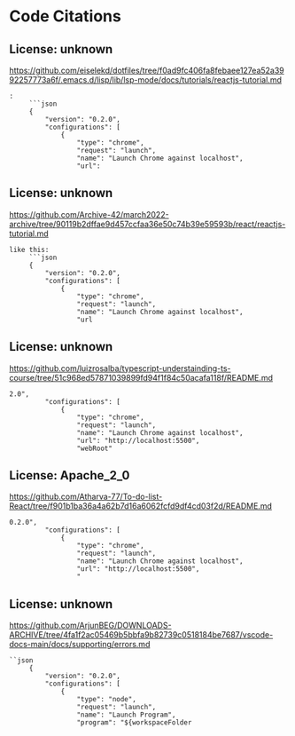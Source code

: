 # Code Citations

## License: unknown
https://github.com/eiselekd/dotfiles/tree/f0ad9fc406fa8febaee127ea52a3992257773a6f/.emacs.d/lisp/lib/lsp-mode/docs/tutorials/reactjs-tutorial.md

```
:
     ```json
     {
         "version": "0.2.0",
         "configurations": [
             {
                 "type": "chrome",
                 "request": "launch",
                 "name": "Launch Chrome against localhost",
                 "url":
```


## License: unknown
https://github.com/Archive-42/march2022-archive/tree/90119b2dffae9d457ccfaa36e50c74b39e59593b/react/reactjs-tutorial.md

```
like this:
     ```json
     {
         "version": "0.2.0",
         "configurations": [
             {
                 "type": "chrome",
                 "request": "launch",
                 "name": "Launch Chrome against localhost",
                 "url
```


## License: unknown
https://github.com/luizrosalba/typescript-understainding-ts-course/tree/51c968ed57871039899fd94f1f84c50acafa118f/README.md

```
2.0",
         "configurations": [
             {
                 "type": "chrome",
                 "request": "launch",
                 "name": "Launch Chrome against localhost",
                 "url": "http://localhost:5500",
                 "webRoot"
```


## License: Apache_2_0
https://github.com/Atharva-77/To-do-list-React/tree/f901b1ba36a4a62b7d16a6062fcfd9df4cd03f2d/README.md

```
0.2.0",
         "configurations": [
             {
                 "type": "chrome",
                 "request": "launch",
                 "name": "Launch Chrome against localhost",
                 "url": "http://localhost:5500",
                 "
```


## License: unknown
https://github.com/ArjunBEG/DOWNLOADS-ARCHIVE/tree/4fa1f2ac05469b5bbfa9b82739c0518184be7687/vscode-docs-main/docs/supporting/errors.md

```
``json
     {
         "version": "0.2.0",
         "configurations": [
             {
                 "type": "node",
                 "request": "launch",
                 "name": "Launch Program",
                 "program": "${workspaceFolder
```

